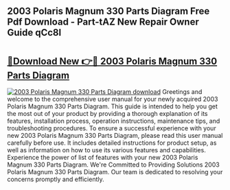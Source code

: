## 2003 Polaris Magnum 330 Parts Diagram Free Pdf Download - Part-tAZ New Repair Owner Guide qCc8l

# <h2><a href="http://dfqu417.blite.top/?on=2003+Polaris+Magnum+330+Parts+Diagram">🔗Download New 👉🔴 2003 Polaris Magnum 330 Parts Diagram</a></h2>

[![2003 Polaris Magnum 330 Parts Diagram download](https://i.imgur.com/lujVjoI.png)](http://dfqu417.blite.top/?on=2003+Polaris+Magnum+330+Parts+Diagram)
Greetings and welcome to the comprehensive user manual for your newly acquired 2003 Polaris Magnum 330 Parts Diagram. This guide is intended to help you get the most out of your product by providing a thorough explanation of its features, installation process, operation instructions, maintenance tips, and troubleshooting procedures. To ensure a successful experience with your new 2003 Polaris Magnum 330 Parts Diagram, please read this user manual carefully before use. It includes detailed instructions for product setup, as well as information on how to use its various features and capabilities. Experience the power of list of features with your new 2003 Polaris Magnum 330 Parts Diagram. We're Committed to Providing Solutions 2003 Polaris Magnum 330 Parts Diagram. Our team is dedicated to resolving your concerns promptly and efficiently.
